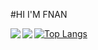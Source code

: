 #HI I'M FNAN 

<img align ="left" src="https://user-images.githubusercontent.com/112914110/195467103-8b10bbc8-eaba-45a6-9923-3c3dc67c2046.gif" />
<img align ="left" src="https://github-readme-stats.vercel.app/api?username=Fnanhabte&show_icons=true&theme=radical" />

[![Top Langs](https://github-readme-stats.vercel.app/api/top-langs/?username=Fnanhabte&layout=compact)](https://github.com/anuraghazra/github-readme-stats)
